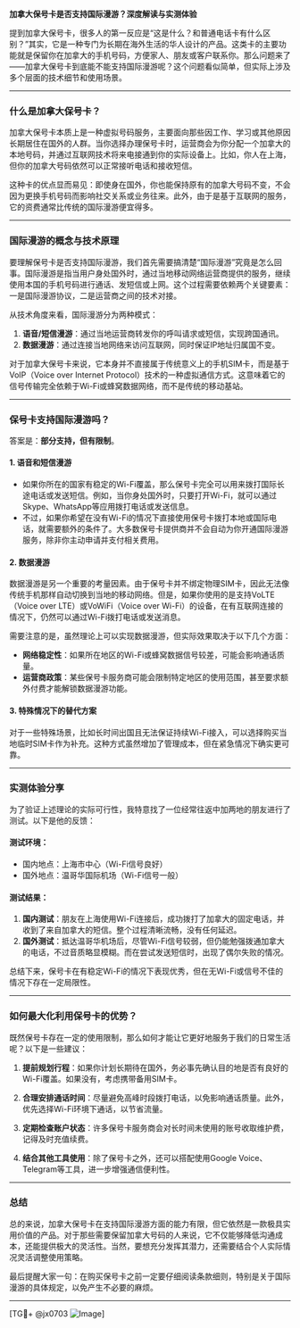 **加拿大保号卡是否支持国际漫游？深度解读与实测体验**

提到加拿大保号卡，很多人的第一反应是“这是什么？和普通电话卡有什么区别？”其实，它是一种专门为长期在海外生活的华人设计的产品。这类卡的主要功能就是保留你在加拿大的手机号码，方便家人、朋友或客户联系你。那么问题来了——加拿大保号卡到底能不能支持国际漫游呢？这个问题看似简单，但实际上涉及多个层面的技术细节和使用场景。

---

### **什么是加拿大保号卡？**

加拿大保号卡本质上是一种虚拟号码服务，主要面向那些因工作、学习或其他原因长期居住在国外的人群。当你选择办理保号卡时，运营商会为你分配一个加拿大的本地号码，并通过互联网技术将来电接通到你的实际设备上。比如，你人在上海，但你的加拿大号码依然可以正常接听电话和接收短信。

这种卡的优点显而易见：即使身在国外，你也能保持原有的加拿大号码不变，不会因为更换手机号码而影响社交关系或业务往来。此外，由于是基于互联网的服务，它的资费通常比传统的国际漫游便宜得多。

---

### **国际漫游的概念与技术原理**

要理解保号卡是否支持国际漫游，我们首先需要搞清楚“国际漫游”究竟是怎么回事。国际漫游是指当用户身处国外时，通过当地移动网络运营商提供的服务，继续使用本国的手机号码进行通话、发短信或上网。这个过程需要依赖两个关键要素：一是国际漫游协议，二是运营商之间的技术对接。

从技术角度来看，国际漫游分为两种模式：
1. **语音/短信漫游**：通过当地运营商转发你的呼叫请求或短信，实现跨国通讯。
2. **数据漫游**：通过连接当地网络来访问互联网，同时保证IP地址归属国不变。

对于加拿大保号卡来说，它本身并不直接属于传统意义上的手机SIM卡，而是基于VoIP（Voice over Internet Protocol）技术的一种虚拟通信方式。这意味着它的信号传输完全依赖于Wi-Fi或蜂窝数据网络，而不是传统的移动基站。

---

### **保号卡支持国际漫游吗？**

答案是：**部分支持，但有限制**。

#### 1. **语音和短信漫游**
   - 如果你所在的国家有稳定的Wi-Fi覆盖，那么保号卡完全可以用来拨打国际长途电话或发送短信。例如，当你身处国外时，只要打开Wi-Fi，就可以通过Skype、WhatsApp等应用拨打电话或发送信息。
   - 不过，如果你希望在没有Wi-Fi的情况下直接使用保号卡拨打本地或国际电话，就需要额外的条件了。大多数保号卡提供商并不会自动为你开通国际漫游服务，除非你主动申请并支付相关费用。

#### 2. **数据漫游**
   数据漫游是另一个重要的考量因素。由于保号卡并不绑定物理SIM卡，因此无法像传统手机那样自动切换到当地的移动网络。但是，如果你使用的是支持VoLTE（Voice over LTE）或VoWiFi（Voice over Wi-Fi）的设备，在有互联网连接的情况下，仍然可以通过Wi-Fi拨打电话或发送消息。

需要注意的是，虽然理论上可以实现数据漫游，但实际效果取决于以下几个方面：
   - **网络稳定性**：如果所在地区的Wi-Fi或蜂窝数据信号较差，可能会影响通话质量。
   - **运营商政策**：某些保号卡服务商可能会限制特定地区的使用范围，甚至要求额外付费才能解锁数据漫游功能。

#### 3. **特殊情况下的替代方案**
   对于一些特殊场景，比如长时间出国且无法保证持续Wi-Fi接入，可以选择购买当地临时SIM卡作为补充。这种方式虽然增加了管理成本，但在紧急情况下确实更可靠。

---

### **实测体验分享**

为了验证上述理论的实际可行性，我特意找了一位经常往返中加两地的朋友进行了测试。以下是他的反馈：

#### 测试环境：
- 国内地点：上海市中心（Wi-Fi信号良好）
- 国外地点：温哥华国际机场（Wi-Fi信号一般）

#### 测试结果：
1. **国内测试**：朋友在上海使用Wi-Fi连接后，成功拨打了加拿大的固定电话，并收到了来自加拿大的短信。整个过程清晰流畅，没有任何延迟。
2. **国外测试**：抵达温哥华机场后，尽管Wi-Fi信号较弱，但仍能勉强拨通加拿大的电话，不过音质略显模糊。而在尝试发送短信时，出现了偶尔失败的情况。

总结下来，保号卡在有稳定Wi-Fi的情况下表现优秀，但在无Wi-Fi或信号不佳的情况下存在一定局限性。

---

### **如何最大化利用保号卡的优势？**

既然保号卡存在一定的使用限制，那么如何才能让它更好地服务于我们的日常生活呢？以下是一些建议：

1. **提前规划行程**：如果你计划长期待在国外，务必事先确认目的地是否有良好的Wi-Fi覆盖。如果没有，考虑携带备用SIM卡。
   
2. **合理安排通话时间**：尽量避免高峰时段拨打电话，以免影响通话质量。此外，优先选择Wi-Fi环境下通话，以节省流量。

3. **定期检查账户状态**：许多保号卡服务商会对长时间未使用的账号收取维护费，记得及时充值续费。

4. **结合其他工具使用**：除了保号卡之外，还可以搭配使用Google Voice、Telegram等工具，进一步增强通信便利性。

---

### **总结**

总的来说，加拿大保号卡在支持国际漫游方面的能力有限，但它依然是一款极具实用价值的产品。对于那些需要保留加拿大号码的人来说，它不仅能够降低沟通成本，还能提供极大的灵活性。当然，要想充分发挥其潜力，还需要结合个人实际情况灵活调整使用策略。

最后提醒大家一句：在购买保号卡之前一定要仔细阅读条款细则，特别是关于国际漫游的具体规定，以免产生不必要的麻烦。

---

[TG💪+ @jx0703 ![Image](https://github.com/user-attachments/assets/dbca1d08-cadb-493c-b0ec-ad6f7a83f270)]
